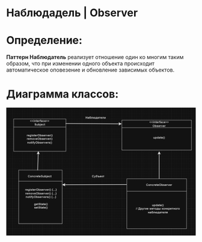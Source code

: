 # Наблюдадель | Observer

# Определение: 
**Паттерн Наблюдатель** реализует отношение один ко многим таким образом, что при изменении одного объекта происходит
автоматическое оповезение и обновление зависимых объектов.

# Диаграмма классов:

![image](./diagram/observer.PNG )</h2>